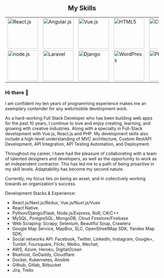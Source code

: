 <h2 font-weight="bold" style="display: block; text-align: center; margin-top: 100px;">My Skills</h2>
<table>
    <tr>
        <td><img src="https://img.icons8.com/officel/2x/react.png" width="100" alt="React.js"></td>
        <td><img src="https://img.icons8.com/color/2x/angularjs.png" width="100" alt="Angular.js"></td>
        <td><img src="https://img.icons8.com/color/2x/vue-js.png" width="100" alt="Vue.js"></td>
        <td><img src="https://img.icons8.com/color/2x/html-5.png" width="100" alt="HTML5"></td>
        <td><img src="https://img.icons8.com/color/2x/css3.png" width="100" alt="CSS3"></td>
        <td><img src="https://img.icons8.com/color/2x/bootstrap.png" width="100" alt="Bootstrap"></td>
        <td><img src="https://img.icons8.com/color/2x/sass.png" width="100" alt="Sass"></td>
        <td><img src="https://img.icons8.com/nolan/2x/javascript.png" width="100" alt="JavaScript"></td>
        <td><img src="https://img.icons8.com/color/2x/typescript.png" width="100" alt="TypeScript"></td>
        <td><img src="https://img.icons8.com/color/2x/tensorflow.png" width="100" alt="TensorFlow"></td>
    </tr>
    <tr>
        <td><img src="https://img.icons8.com/color/2x/nodejs.png" width="100" alt="node.js"></td>
        <td><img src="https://cdn.iconscout.com/icon/free/png-64/laravel-226015.png" width="100" alt="Laravel"></td>
        <td><img src="https://img.icons8.com/color/2x/django.png" width="100" alt="Django"></td>
        <td><img src="https://img.icons8.com/nolan/2x/wordpress.png" width="100" alt="WordPress"></td>
        <td><img src="https://img.icons8.com/color/2x/php.png" width="100" alt="PHP"></td>
        <td><img src="https://cdn.iconscout.com/icon/free/png-128/mongodb-4-1175139.png" width="100" alt="MongoDB"></td>
        <td><img src="https://cdn.iconscout.com/icon/free/png-64/mysql-18-1174938.png" width="100" alt="MySQL"></td>
        <td><img src="https://img.icons8.com/color/2x/postgreesql.png" width="100" alt="PostgreSQL"></td>
        <td><img src="https://img.icons8.com/color/2x/c-plus-plus-logo.png" width="100" alt="C"></td>
        <td><img src="https://img.icons8.com/nolan/2x/github.png" width="100" alt="Git"></td>
    </tr>
</table>

### Hi there 👋

<!--
**tinybabydragon/tinybabydragon** is a ✨ _special_ ✨ repository because its `README.md` (this file) appears on your GitHub profile.

Here are some ideas to get you started:

- 🔭 I’m currently working on ...
- 🌱 I’m currently learning ...
- 👯 I’m looking to collaborate on ...
- 🤔 I’m looking for help with ...
- 💬 Ask me about ...
- 📫 How to reach me: ...
- 😄 Pronouns: ...
- ⚡ Fun fact: ...
-->
I am confident my ten years of programming experience makes me an exemplary contender for any web/mobile development work.

As a hard-working Full Stack Developer who has been building web apps for the past 10 years, I continue to love and enjoy creating, learning, and growing with creative industries. Along with a specialty in Full-Stack development with Vue.js, React.js and PHP.
My development skills also include a high-level understanding of MVC architecture, Custom RestAPI Development, API Integration, API Testing Automation, and Deployment.

Throughout my career, I have had the pleasure of collaborating with a team of talented designers and developers, as well as the opportunity to work as an independent contractor. This has led me to a path of being proactive in my skill levels. Adaptability has become my second nature.

Currently, my focus lies on being an asset, and in collectively working towards an organization's success.

Development Stacks & Experience:
* React.js/Next.js/Redux, Vue.js/Nuxt.js/Vuex
* React Native.
* Python/Django/Flask, Node.js/Express, RoR, C#/C++
* MySQL, PostgreSQL, MongoDB, Cloud Firestore/Firebase
* Web Scraping: Scrapy, Selenium, Beautiful Soup, Crawlera
* Google Map Service, MapBox, SLC, OpenStreetMap SDK, Yandex Map SDK;
* Social networks API: Facebook, Twitter, LinkedIn, Instagram, Google+, Tumblr, Foursquare, Flickr, Weibo, Wechat;
* AWS, Azure, Heroku, DigitalOcean
* Bluehost, GoDaddy, Cloudflare
* Docker, Kubernetes, Ansible
* Github, Gitlab, Bitbucket
* Jira, Trello
